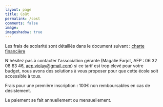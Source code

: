 ```yaml
---
layout: page
title: Coût
permalink: /cost
comments: false
image:
imageshadow: true
---
```


Les frais de scolarité sont détaillés dans le document suivant : [charte financière](/assets/pdf/2022-2023-financial-charter.pdf)

N'hésitez pas à contacter l'association gérante (Magalie Farjot, AEP : 06 32 08 83 46, aep.violay@gmail.com) si ce tarif est trop élevé pour votre budget, nous avons des solutions à vous proposer pour que cette école soit accessible à tous.

Frais pour une première inscription : 100€ non remboursables en cas de désistement.

Le paiement se fait annuellement ou mensuellement.